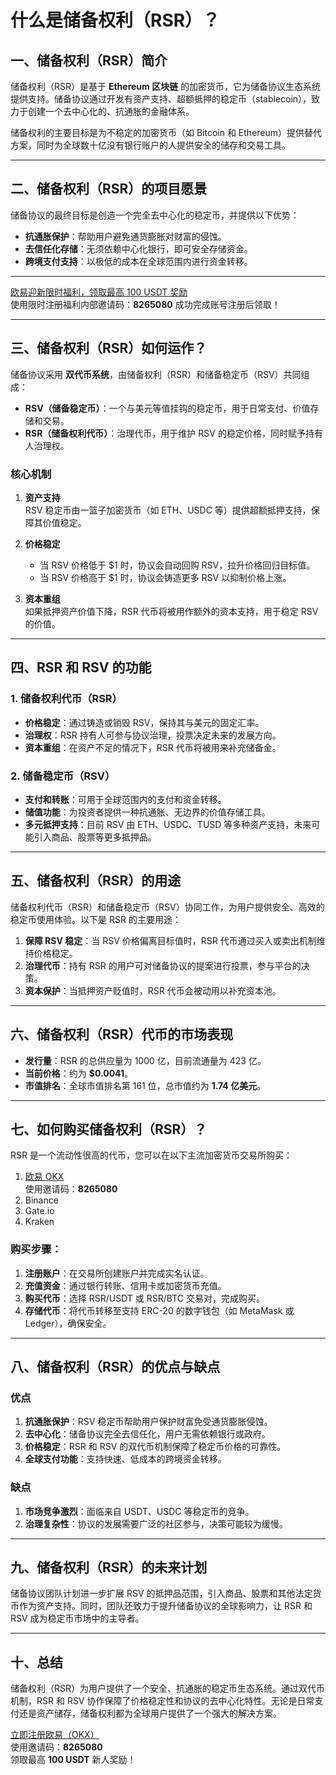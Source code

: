 # 什么是储备权利（RSR）？



## 一、储备权利（RSR）简介

储备权利（RSR）是基于 **Ethereum 区块链** 的加密货币，它为储备协议生态系统提供支持。储备协议通过开发有资产支持、超额抵押的稳定币（stablecoin），致力于创建一个去中心化的、抗通胀的金融体系。

储备权利的主要目标是为不稳定的加密货币（如 Bitcoin 和 Ethereum）提供替代方案，同时为全球数十亿没有银行账户的人提供安全的储存和交易工具。

---

## 二、储备权利（RSR）的项目愿景

储备协议的最终目标是创造一个完全去中心化的稳定币，并提供以下优势：
- **抗通胀保护**：帮助用户避免通货膨胀对财富的侵蚀。
- **去信任化存储**：无须依赖中心化银行，即可安全存储资金。
- **跨境支付支持**：以极低的成本在全球范围内进行资金转移。

---
[欧易迎新限时福利，领取最高 100 USDT 奖励](https://bit.ly/OKXe)  
使用限时注册福利内部邀请码：**8265080** 成功完成账号注册后领取！

---

## 三、储备权利（RSR）如何运作？

储备协议采用 **双代币系统**，由储备权利（RSR）和储备稳定币（RSV）共同组成：
- **RSV（储备稳定币）**：一个与美元等值挂钩的稳定币，用于日常支付、价值存储和交易。
- **RSR（储备权利代币）**：治理代币，用于维护 RSV 的稳定价格，同时赋予持有人治理权。

### 核心机制
1. **资产支持**  
   RSV 稳定币由一篮子加密货币（如 ETH、USDC 等）提供超额抵押支持，保障其价值稳定。
   
2. **价格稳定**  
   - 当 RSV 价格低于 $1 时，协议会自动回购 RSV，拉升价格回归目标值。  
   - 当 RSV 价格高于 $1 时，协议会铸造更多 RSV 以抑制价格上涨。
   
3. **资本重组**  
   如果抵押资产价值下降，RSR 代币将被用作额外的资本支持，用于稳定 RSV 的价值。

---

## 四、RSR 和 RSV 的功能

### 1. 储备权利代币（RSR）
- **价格稳定**：通过铸造或销毁 RSV，保持其与美元的固定汇率。
- **治理权**：RSR 持有人可参与协议治理，投票决定未来的发展方向。
- **资本重组**：在资产不足的情况下，RSR 代币将被用来补充储备金。

### 2. 储备稳定币（RSV）
- **支付和转账**：可用于全球范围内的支付和资金转移。
- **储值功能**：为投资者提供一种抗通胀、无边界的价值存储工具。
- **多元抵押支持**：目前 RSV 由 ETH、USDC、TUSD 等多种资产支持，未来可能引入商品、股票等更多抵押品。

---

## 五、储备权利（RSR）的用途

储备权利代币（RSR）和储备稳定币（RSV）协同工作，为用户提供安全、高效的稳定币使用体验。以下是 RSR 的主要用途：
1. **保障 RSV 稳定**：当 RSV 价格偏离目标值时，RSR 代币通过买入或卖出机制维持价格稳定。
2. **治理代币**：持有 RSR 的用户可对储备协议的提案进行投票，参与平台的决策。
3. **资本保护**：当抵押资产贬值时，RSR 代币会被动用以补充资本池。

---

## 六、储备权利（RSR）代币的市场表现

- **发行量**：RSR 的总供应量为 1000 亿，目前流通量为 423 亿。
- **当前价格**：约为 **$0.0041**。
- **市值排名**：全球市值排名第 161 位，总市值约为 **1.74 亿美元**。

---

## 七、如何购买储备权利（RSR）？

RSR 是一个流动性很高的代币，您可以在以下主流加密货币交易所购买：
1. [欧易 OKX](https://bit.ly/OKXe)  
   使用邀请码：**8265080**
2. Binance
3. Gate.io
4. Kraken

### 购买步骤：
1. **注册账户**：在交易所创建账户并完成实名认证。
2. **充值资金**：通过银行转账、信用卡或加密货币充值。
3. **购买代币**：选择 RSR/USDT 或 RSR/BTC 交易对，完成购买。
4. **存储代币**：将代币转移至支持 ERC-20 的数字钱包（如 MetaMask 或 Ledger），确保安全。

---

## 八、储备权利（RSR）的优点与缺点

### 优点
1. **抗通胀保护**：RSV 稳定币帮助用户保护财富免受通货膨胀侵蚀。
2. **去中心化**：储备协议完全去信任化，用户无需依赖银行或政府。
3. **价格稳定**：RSR 和 RSV 的双代币机制保障了稳定币价格的可靠性。
4. **全球支付功能**：支持快速、低成本的跨境资金转移。

### 缺点
1. **市场竞争激烈**：面临来自 USDT、USDC 等稳定币的竞争。
2. **治理复杂性**：协议的发展需要广泛的社区参与，决策可能较为缓慢。

---

## 九、储备权利（RSR）的未来计划

储备协议团队计划进一步扩展 RSV 的抵押品范围，引入商品、股票和其他法定货币作为资产支持。同时，团队还致力于提升储备协议的全球影响力，让 RSR 和 RSV 成为稳定币市场中的主导者。

---

## 十、总结

储备权利（RSR）为用户提供了一个安全、抗通胀的稳定币生态系统。通过双代币机制，RSR 和 RSV 协作保障了价格稳定性和协议的去中心化特性。无论是日常支付还是资产储存，储备权利都为全球用户提供了一个强大的解决方案。

[立即注册欧易（OKX）](https://bit.ly/OKXe)  
使用邀请码：**8265080**  
领取最高 **100 USDT** 新人奖励！

